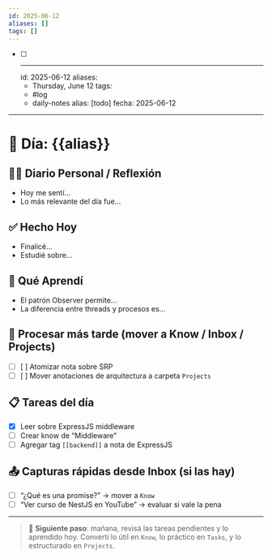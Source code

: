 ```yaml
---
id: 2025-06-12
aliases: []
tags: []
---
```


- [ ] ***
  id: 2025-06-12
  aliases:
  - Thursday, June 12
    tags:
  - #log
  - daily-notes
    alias: [todo]
    fecha: 2025-06-12

---

# 📆 Día: {{alias}}

## ✍🏼 Diario Personal / Reflexión

<!-- Pensamientos, estados de ánimo, reflexiones o situaciones vividas -->

- Hoy me sentí...
- Lo más relevante del día fue...

## ✅ Hecho Hoy

<!-- Un resumen de cosas que lograste hoy, aunque sean pequeñas -->

- Finalicé...
- Estudié sobre...

## 🧠 Qué Aprendí

<!-- Conocimientos nuevos que podrían convertirse en notas atómicas (Know) -->

- El patrón Observer permite...
- La diferencia entre threads y procesos es...

## 🔁 Procesar más tarde (mover a Know / Inbox / Projects)

<!-- Cosas que descubriste pero que aún no procesaste completamente -->

- [ ] [ ] Atomizar nota sobre SRP
- [ ] [ ] Mover anotaciones de arquitectura a carpeta `Projects`

## 📋 Tareas del día

<!-- Las tareas que realizaste o que nacieron hoy -->

- [x] Leer sobre ExpressJS middleware
- [ ] Crear know de “Middleware”
- [ ] Agregar tag `[[backend]]` a nota de ExpressJS

## 📤 Capturas rápidas desde Inbox (si las hay)

<!-- Aquí podés mover ideas que tomaste en el inbox para darles contexto -->

- [ ] “¿Qué es una promise?” → mover a `Know`
- [ ] “Ver curso de NestJS en YouTube” → evaluar si vale la pena

---

> 🔄 **Siguiente paso**: mañana, revisá las tareas pendientes y lo aprendido hoy. Convertí lo útil en `Know`, lo práctico en `Tasks`, y lo estructurado en `Projects`.
